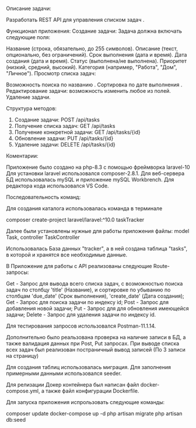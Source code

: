 Описание задачи:

Разработать REST API для управления списком задач .

Функционал приложения:
Создание задачи: Задача должна включать следующие поля:

Название (строка, обязательно, до 255 символов).
Описание (текст, опционально, без ограничений).
Срок выполнения (дата и время).
Дата создания (дата и время).
Статус (выполнена/не выполнена).
Приоритет (низкий, средний, высокий).
Категория (например, "Работа", "Дом", "Личное").
Просмотр списка задач:

Возможность поиска по названию .
Сортировка по дате выполнения .
Редактирование задачи: возможность изменить любое из полей.
Удаление задачи.

Структура методов:
1. Создание задачи: POST /api/tasks
2. Получение списка задач: GET /api/tasks
3. Получение конкретной задачи: GET /api/tasks/{id}
4. Обновление задачи: PUT /api/tasks/{id}
5. Удаление задачи: DELETE /api/tasks/{id}

Коментарии:

Приложение было создано на php-8.3 с помощью фреймворка laravel-10 Для установки laravel использовался composer-2.8.1. Для веб-сервера БД использовалась mySQL и приложение mySQL Workbrench. Для редактора кода использовался VS Code.

Последовательность команд:

Для создания каталога использовалась команда в терминале

composer create-project laravel/laravel:^10.0 taskTracker

Далее были установлены нужные для работы приложения файлы: model Task, controller TaskController

Использовалась База данных "tracker", а в ней создана таблица "tasks", в которой и хранятся все необходимые данные.

В Приложение для работы с API реализованы следующие Route-запросы:

Get - Запрос для вывода всего списка задач, с возможностью поиска задач по столбцу 'title' (Название), и сортировке по убыванию по столбцам 'due_date' (Срок выполнения), 'create_date' (Дата создания);
Get - Запрос для поиска задачи по индексу id;
Post - Запрос для добавления новой задачи;
Put - Запрос для для обновления имеющейся задачи;
Delete - Запрос для удаления задачи по индексу id.

Для тестирования запросов использовался Postman-11.1.14.

Дополнительно было реальзована проверка на наличие записи в БД, а также валидация данных при Post, Put запросах. При выводе списка всех задач был реализован постраничный вывод записей (По 3 записи на страницу)

Для создания таблиц использовалась миграция. Для заполнения примерными данными использовался seeder.

Для релизации Докер контейнера был написан файл docker-compose.yml, а также файл конфигурации Dockerfile.

Для запуска приложения испрользовать следующие команды:

composer update
docker-compose up -d
php artisan migrate
php artisan db:seed
